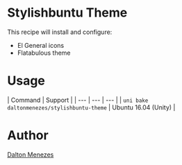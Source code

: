 # Stylishbuntu Theme

This recipe will install and configure:

- El General icons
- Flatabulous theme

# Usage

| Command | Support |
| --- | --- | --- | 
| `uni bake daltonmenezes/stylishbuntu-theme` | Ubuntu 16.04 (Unity) |

# Author

[Dalton Menezes](https://github.com/uni-linux/recipes/tree/master/src/daltonmenezes)
